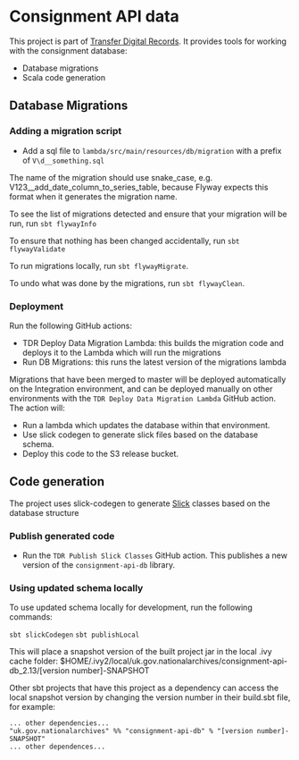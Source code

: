 # Consignment API data

This project is part of [Transfer Digital Records][tdr]. It provides tools for working with the consignment database:

* Database migrations
* Scala code generation

[tdr]: https://github.com/nationalarchives/tdr-dev-documentation

## Database Migrations

### Adding a migration script

* Add a sql file to `lambda/src/main/resources/db/migration` with a prefix of `V\d__something.sql`

The name of the migration should use snake_case, e.g. V123__add_date_column_to_series_table, because Flyway expects this
format when it generates the migration name.

To see the list of migrations detected and ensure that your migration will be run, run `sbt flywayInfo`

To ensure that nothing has been changed accidentally, run `sbt flywayValidate`

To run migrations locally, run `sbt flywayMigrate`.

To undo what was done by the migrations, run `sbt flywayClean`.

### Deployment

Run the following GitHub actions:

* TDR Deploy Data Migration Lambda: this builds the migration code and deploys it
  to the Lambda which will run the migrations
* Run DB Migrations: this runs the latest version of the migrations
  lambda

Migrations that have been merged to master will be deployed automatically on the Integration environment, and can be deployed
manually on other environments with the `TDR Deploy Data Migration Lambda` GitHub action. The action will:

* Run a lambda which updates the database within that environment.
* Use slick codegen to generate slick files based on the database schema.
* Deploy this code to the S3 release bucket.

## Code generation

The project uses slick-codegen to generate [Slick] classes based on the database structure

[Slick]: http://scala-slick.org/

### Publish generated code

* Run the `TDR Publish Slick Classes` GitHub action. This publishes a new
  version of the `consignment-api-db` library.

### Using updated schema locally

To use updated schema locally for development, run the following commands:

`sbt slickCodegen`
`sbt publishLocal`

This will place a snapshot version of the built project jar in the local .ivy cache folder: $HOME/.ivy2/local/uk.gov.nationalarchives/consignment-api-db_2.13/[version number]-SNAPSHOT

Other sbt projects that have this project as a dependency can access the local snapshot version by changing the version number in their build.sbt file, for example:

```
... other dependencies...
"uk.gov.nationalarchives" %% "consignment-api-db" % "[version number]-SNAPSHOT"
... other dependences...
```
